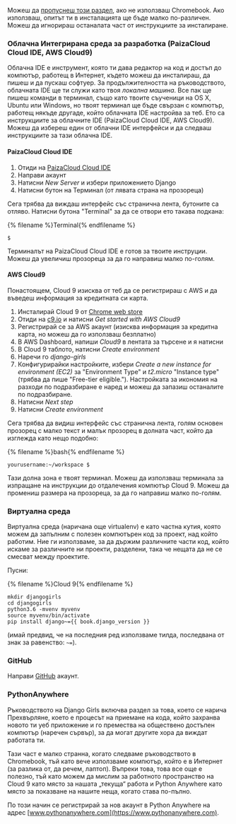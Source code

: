 Можеш да [пропуснеш този раздел](http://tutorial.djangogirls.org/en/installation/#install-python), ако не използваш Chromebook. Ако използваш, опитът ти в инсталацията ще бъде малко по-различен. Можеш да игнорираш останалата част от инструкциите за инсталиране.

### Облачна Интегрирана среда за разработка (PaizaCloud Cloud IDE, AWS Cloud9)

Облачна IDE е инструмент, която ти дава редактор на код и достъп до компютър, работещ в Интернет, където можеш да инсталираш, да пишеш и да пускаш софтуер. За продължителността на ръководството, облачната IDE ще ти служи като твоя *локална машина*. Все пак ще пишеш команди в терминал, също като твоите съученици на OS X, Ubuntu или Windows, но твоят терминал ще бъде свързан с компютър, работещ някъде другаде, който облачната IDE настройва за теб. Ето са инструкциите за облачните IDE (PaizaCloud Cloud IDE, AWS Cloud9). Можеш да избереш един от облачни IDE интерфейси и да следваш инструкциите за тази облачна IDE.

#### PaizaCloud Cloud IDE

1. Отиди на [PaizaCloud Cloud IDE](https://paiza.cloud/)
2. Направи акаунт
3. Натисни *New Server* и избери приложението Django
4. Натисни бутон на Терминал (от лявата страна на прозореца)

Сега трябва да виждаш интерфейс със странична лента, бутоните са отляво. Натисни бутона "Terminal" за да се отвори ето такава подкана:

{% filename %}Terminal{% endfilename %}

    $
    

Терминалът на PaizaCloud Cloud IDE е готов за твоите инструции. Можеш да увеличиш прозореца за да го направиш малко по-голям.

#### AWS Cloud9

Понастоящем, Cloud 9 изисква от теб да се регистрираш с AWS и да въведеш информация за кредитната си карта.

1. Инсталирай Cloud 9 от [Chrome web store](https://chrome.google.com/webstore/detail/cloud9/nbdmccoknlfggadpfkmcpnamfnbkmkcp)
2. Отиди на [c9.io](https://c9.io) и натисни *Get started with AWS Cloud9*
3. Регистрирай се за AWS акаунт (изисква информация за кредитна карта, но можеш да го използваш безплатно)
4. В AWS Dashboard, напиши *Cloud9* в лентата за търсене и я натисни
5. В Cloud 9 таблото, натисни *Create environment*
6. Наречи го *django-girls*
7. Конфигурирайки настройките, избери *Create a new instance for environment (EC2)* за "Environment Type" и *t2.micro* "Instance type" (трябва да пише "Free-tier eligible."). Настройката за икономия на разходи по подразбиране е наред и можеш да запазиш останалите по подразбиране.
8. Натисни *Next step*
9. Натисни *Create environment*

Сега трябва да видиш интерфейс със странична лента, голям основен прозорец с малко текст и малък прозорец в долната част, който да изглежда като нещо подобно:

{% filename %}bash{% endfilename %}

    yourusername:~/workspace $
    

Тази долна зона е твоят терминал. Можеш да използваш терминала за изпращане на инструкции до отдалечения компютър Cloud 9. Можеш да промениш размера на прозореца, за да го направиш малко по-голям.

### Виртуална среда

Виртуална среда (наричана още virtualenv) е като частна кутия, която можем да запълним с полезен компютърен код за проект, над който работим. Ние ги използваме, за да държим различните части код, който искаме за различните ни проекти, разделени, така че нещата да не се смесват между проектите.

Пусни:

{% filename %}Cloud 9{% endfilename %}

    mkdir djangogirls
    cd djangogirls
    python3.6 -mvenv myvenv
    source myvenv/bin/activate
    pip install django~={{ book.django_version }}
    

(имай предвид, че на последния ред използваме тилда, последвана от знак за равенство: `~=`).

### GitHub

Направи [GitHub](https://github.com) акаунт.

### PythonAnywhere

Ръководството на Django Girls включва раздел за това, което се нарича Прехвърляне, което е процесът на приемане на кода, който захранва новото ти уеб приложение и го премества на обществено достъпен компютър (наречен сървър), за да могат другите хора да виждат работата ти.

Тази част е малко странна, когато следваме ръководството в Chromebook, тъй като вече използваме компютър, който е в Интернет (за разлика от, да речем, лаптоп). Въпреки това, това все още е полезно, тъй като можем да мислим за работното пространство на Cloud 9 като място за нашата „текуща“ работа и Python Anywhere като място за показване на нашите неща, когато става по-пълно.

По този начин се регистрирай за нов акаунт в Python Anywhere на адрес [www.pythonanywhere.com](https://www.pythonanywhere.com).